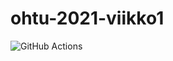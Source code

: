 # ohtu-2021-viikko1

![GitHub Actions](https://github.com/rautajan/ohtu-2021-viikko1/workflows/Java%20CI%20with%20Gradle/badge.svg)
